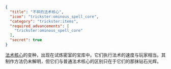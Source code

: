 ```json
{
  "title": "不祥的法术核心",
  "icon": "trickster:ominous_spell_core",
  "category": "trickster:items",
  "required_advancements": [
    "trickster:ominous_spell_core"
  ],
  "secret": true
}
```

[法术核心](^trickster:items/spell_core)的变种，出现在试炼密室的宝库中。它们执行法术的速度与玩家相当。其制作方法仍未解明，但它们与普通法术核心的区别只在于它们的那抹钻石光辉。
